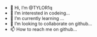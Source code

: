 - 👋 Hi, I’m @TYLOR1q
- 👀 I’m interested in codeing...
- 🌱 I’m currently learning ...
- 💞️ I’m looking to collaborate on github...
- 📫 How to reach me on github...

<!---
TYLOR1q/TYLOR1q is a ✨ special ✨ repository because its `README.md` (this file) appears on your GitHub profile.
You can click the Preview link to take a look at your changes.
--->
